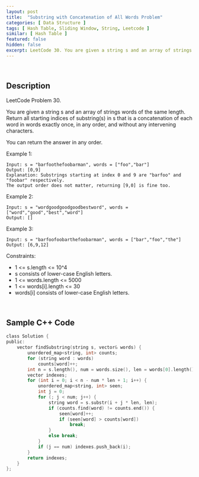 ```yaml
---
layout: post
title:  "Substring with Concatenation of All Words Problem"
categories: [ Data Structure ]
tags: [ Hash Table, Sliding Window, String, Leetcode ]
similar: [ Hash Table ]
featured: false
hidden: false
excerpt: LeetCode 30. You are given a string s and an array of strings words of the same length.
---
```


<br />

## Description

LeetCode Problem 30. 

You are given a string s and an array of strings words of the same length. Return all starting indices of substring(s) in s that is a concatenation of each word in words exactly once, in any order, and without any intervening characters.

You can return the answer in any order.

 

Example 1:
```
Input: s = "barfoothefoobarman", words = ["foo","bar"]
Output: [0,9]
Explanation: Substrings starting at index 0 and 9 are "barfoo" and "foobar" respectively.
The output order does not matter, returning [9,0] is fine too.
```

Example 2:
```
Input: s = "wordgoodgoodgoodbestword", words = ["word","good","best","word"]
Output: []
```

Example 3:
```
Input: s = "barfoofoobarthefoobarman", words = ["bar","foo","the"]
Output: [6,9,12]
```
 

Constraints:

* 1 <= s.length <= 10^4
* s consists of lower-case English letters.
* 1 <= words.length <= 5000
* 1 <= words[i].length <= 30
* words[i] consists of lower-case English letters.



<br />

## Sample C++ Code


```c
class Solution {
public:
    vector findSubstring(string s, vector& words) {
        unordered_map<string, int> counts;
        for (string word : words)
            counts[word]++;
        int n = s.length(), num = words.size(), len = words[0].length();
        vector indexes;
        for (int i = 0; i < n - num * len + 1; i++) {
            unordered_map<string, int> seen;
            int j = 0;
            for (; j < num; j++) {
                string word = s.substr(i + j * len, len);
                if (counts.find(word) != counts.end()) {
                    seen[word]++;
                    if (seen[word] > counts[word])
                        break;
                }
                else break;
            }
            if (j == num) indexes.push_back(i);
        }
        return indexes;
    }
};
```
